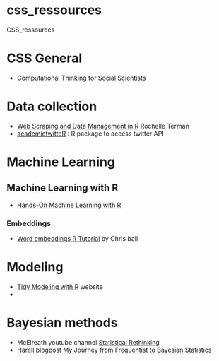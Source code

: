 # css_ressources
CSS_ressources

# CSS General

- [Computational Thinking for Social Scientists](https://jaeyk.github.io/comp_thinking_social_science/)

# Data collection

- [Web Scraping and Data Management in R](https://github.com/rochelleterman/ESS-webscraping) Rochelle Terman
- [academictwitteR](https://github.com/cjbarrie/academictwitteR) : R package to access twitter API
 
# Machine Learning

## Machine Learning with R

- [Hands-On Machine Learning with R](https://bradleyboehmke.github.io/HOML/)

### Embeddings

- [Word embeddings R Tutorial](https://cbail.github.io/textasdata/word2vec/rmarkdown/word2vec.html) by Chris bail


# Modeling

- [Tidy Modeling with R](https://www.tmwr.org/) website
-

# Bayesian methods

- McElreath youtube channel [Statistical Rethinking](https://www.youtube.com/playlist?list=PLDcUM9US4XdMROZ57-OIRtIK0aOynbgZN)
- Harell blogpost [My Journey from Frequentist to Bayesian Statistics](https://www.fharrell.com/post/journey/)
